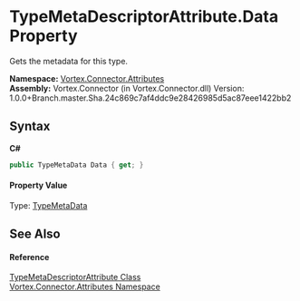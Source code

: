 # TypeMetaDescriptorAttribute.Data Property 
 

Gets the metadata for this type.

**Namespace:**&nbsp;<a href="N_Vortex_Connector_Attributes.md">Vortex.Connector.Attributes</a><br />**Assembly:**&nbsp;Vortex.Connector (in Vortex.Connector.dll) Version: 1.0.0+Branch.master.Sha.24c869c7af4ddc9e28426985d5ac87eee1422bb2

## Syntax

**C#**<br />
``` C#
public TypeMetaData Data { get; }
```


#### Property Value
Type: <a href="T_Vortex_Connector_LibraryDescriptors_TypeMetaData.md">TypeMetaData</a>

## See Also


#### Reference
<a href="T_Vortex_Connector_Attributes_TypeMetaDescriptorAttribute.md">TypeMetaDescriptorAttribute Class</a><br /><a href="N_Vortex_Connector_Attributes.md">Vortex.Connector.Attributes Namespace</a><br />